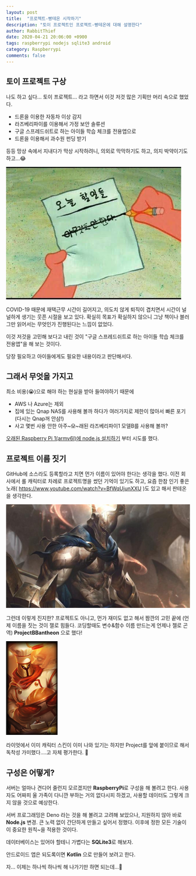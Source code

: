```yaml
---
layout: post
title:  "프로젝트-빵테온 시작하기"
description: "토이 프로젝트인 프로젝트-빵테온에 대해 설명한다"
author: RabbitThief
date: 2020-04-21 20:06:00 +0900
tags: raspberrypi nodejs sqlite3 android 
category: Raspberrypi
comments: false
---	
```




## 토이 프로젝트 구상

나도 하고 싶다... 토이 프로젝트... 라고 하면서 이것 저것 많은 기획만 머리 속으로 했었다.

- 드론을 이용한 자동차 이상 감지
- 라즈베리파이를 이용해서 가정 보안 솔류션
- 구글 스프레드쉬트로 하는 아이들 학습 체크를 전용앱으로 
- 드론을 이용해서 과수원 펀딩 받기

등등 망상 속에서 지내다가 막상 시작하려니, 의외로 막막하기도 하고, 의지 박약이기도 하고...😂

![no-working-todo](/assets/zzal/no-working-todo.jpg)

COVID-19 때문에 재택근무 시간이 길어지고, 의도치 않게 퇴직이 겹치면서 시간이 널널하게 생기는 웃픈 시절을 보고 있다.  확실히 목표가 확실하지 않으니 그냥 책이나 블러그만 읽어서는 무엇인가 진행된다는 느낌이 없었다.

이것 저것을 고민해 보다고 내린 것이 "구글 스프레드쉬트로 하는 아이들 학습 체크를 전용앱"을 해 보는 것이다.

당장 필요하고 아이들에게도 필요한 내용이라고 판단해서다.



## 그래서 무엇을 가지고

최소 비용(😭)으로 해야 하는 현실을 받아 들여야하기 때문에

- AWS 나 Azure는 제외
- 집에 있는 Qnap NAS를 사용해 볼까 하다가 여러가지로 제한이 많아서 빠른 포기 (다시는 Qnap꺼 안삼!)
- 사고 몇번 사용 안한 아주~~~오~~~래된 라즈베리파이1 모델B를 사용해 볼까?

[오래된 Raspberry Pi 1(armv6l)에 node.js 설치하기](https://rabbitthief37.github.io/post/raspberrypi-nodejs) 부터 시도를 했다.



## 프로젝트 이름 짓기

GitHub에 소스라도 등록할라고 치면 먼가 이름이 있어야 한다는 생각을 했다.  이전 회사에서 롤 캐릭터로 차례로 프로젝트명을 썼던 기억이 있기도 하고, 요즘 한참 인기 좋은 노래( https://www.youtube.com/watch?v=BfWqUjunXXU )도 있고 해서 판테온을 생각한다.

![pantheon](/assets/article_images/2020-04-22/pantheon.png)

그런데 이렇게 진지한? 프로젝트도 아니고, 먼가 재미도 없고 해서 짬깐의 고민 끝에 (언제 이름을 짓는 것이 잴로 힘들다.  코딩할때도 변수&함수 이름 만드는게 언제나 젤로 곤역) **ProjectBBantheon** 으로 했다!

<img src="/assets/article_images/2020-04-22/1.jpg" alt="1" style="zoom:50%;" />

라이엇에서 이미 캐릭터 스킨이 이미 나와 있기는 하지만 Project를 앞에 붙이므로 해서 독착성 가미했다....고 자체 평가한다. 🤩



## 구성은 어떻게?

서버는 얼마나 견디어 줄런지 모르겠지만 **RaspberryPi**로 구성을 해 볼려고 한다.  사용자도 어짜피 울 가족이 다니깐 부하는 거의 없다시피 하겠고, 사용할 데이터도 그렇게 크지 않을 것으로 예상한다.

서버 프로그래밍은 Deno 라는 것을 해 볼려고 고려해 보았으나, 지원하지 않아 바로 **Node.js** 변경.  큰 노력 없이 간단하게 만들고 싶어서 정했다.  이후에 정한 모든 기술이 이 중요한 원칙~을 적용한 것이다.

데이터베이스는 있어야 할테니 가볍다는 **SQLite3**로 해보자.

안드로이드 앱은 되도록이면 **Kotlin** 으로 만들어 보려고 한다.



자... 이제는 하나씩 하나씩 해 나가기만 하면 되는데...🥰